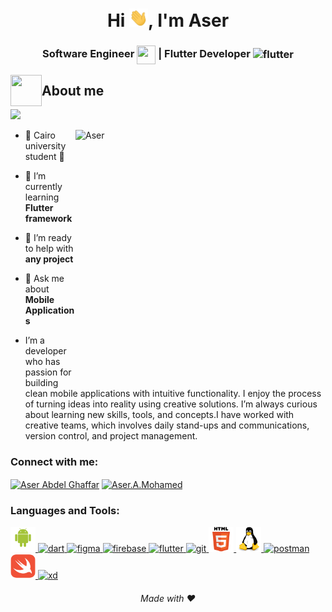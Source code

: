 <h1 align="center">Hi <img src="https://raw.githubusercontent.com/ABSphreak/ABSphreak/master/gifs/Hi.gif" width="30px">, I'm Aser  </h1>
<h3 align="center">Software Engineer <img align="center" src = "https://blogger.googleusercontent.com/img/a/AVvXsEgAHvgtRwABRypyh49bRNWOAZ4YcIdleG_gMI_x--MHFpiPFMfDkNlpKlAGEp33msdjOjsGZ3t0L6g56XHTa-BNbHCsk2_enGG3QNsZJBWJYs6DaJvhAdT1JlzJGzzR9zpQszcyT9UgtDHB0WpaGSphWTJR_GPL__5iLG3gWdl69YEAn-VYrIJYWZka=s320" width = 30px height=30px> | Flutter Developer <img src="https://www.vectorlogo.zone/logos/flutterio/flutterio-icon.svg" alt="flutter" width="20" height="20"/></h3> 


<img align="left" src = "https://user-images.githubusercontent.com/63050133/156777293-72a6e681-2582-4a9d-ad92-09d1181d47c7.gif" width = 50px height=50px>
<h2 align="left" font-weight="bold">About me</h2>  
<img src="https://user-images.githubusercontent.com/73097560/115834477-dbab4500-a447-11eb-908a-139a6edaec5c.gif">
<p><img align="right" src="https://github.com/Adam-pw/Adam-pw/blob/main/animation_500_kxa883sd.gif" alt="Aser" width = 400px height=400px/></p>


- 🔻 Cairo university student 💯

- 🌱 I’m currently learning **Flutter framework**

- 🤝 I’m ready to help with **any project**

- 💬 Ask me about **Mobile Applications**



- I’m a developer who has passion for building clean mobile applications with intuitive functionality. I enjoy the process of turning ideas into reality using creative solutions. I’m always curious about learning new skills, tools, and concepts.I have worked with creative teams, which involves daily stand-ups and communications, version control, and project management.
<p align="left">
</p>
<h3 align="left">Connect with me:</h3>
<p align="left">
  <a href="linkedin.com/in/aser-abdel-ghaffar-425a6229a/" target="blank"><img align="center"
      src="https://raw.githubusercontent.com/rahuldkjain/github-profile-readme-generator/master/src/images/icons/Social/linked-in-alt.svg"
      alt="Aser Abdel Ghaffar" height="30" width="40" /></a>
  <a href="https://www.facebook.com/Aser.Abdel.Ghaffar.Mohamed/" target="blank"><img align="center"
      src="https://raw.githubusercontent.com/rahuldkjain/github-profile-readme-generator/master/src/images/icons/Social/facebook.svg"
      alt="Aser.A.Mohamed" height="30" width="40" /></a>
<br>
<h3 align="left">Languages and Tools:</h3>
<p align="left"> <a href="https://developer.android.com" target="_blank" rel="noreferrer"> <img src="https://raw.githubusercontent.com/devicons/devicon/master/icons/android/android-original-wordmark.svg" alt="android" width="40" height="40"/> </a> <a href="https://www.w3schools.com/cpp/" target="_blank" rel="noreferrer"> </a> <a href="https://dart.dev" target="_blank" rel="noreferrer"> <img src="https://www.vectorlogo.zone/logos/dartlang/dartlang-icon.svg" alt="dart" width="40" height="40"/> </a> <a href="https://www.figma.com/" target="_blank" rel="noreferrer"> <img src="https://www.vectorlogo.zone/logos/figma/figma-icon.svg" alt="figma" width="40" height="40"/> </a> <a href="https://firebase.google.com/" target="_blank" rel="noreferrer"> <img src="https://www.vectorlogo.zone/logos/firebase/firebase-icon.svg" alt="firebase" width="40" height="40"/> </a> <a href="https://flutter.dev" target="_blank" rel="noreferrer"> <img src="https://www.vectorlogo.zone/logos/flutterio/flutterio-icon.svg" alt="flutter" width="40" height="40"/> </a> <a href="https://git-scm.com/" target="_blank" rel="noreferrer"> <img src="https://www.vectorlogo.zone/logos/git-scm/git-scm-icon.svg" alt="git" width="40" height="40"/> </a> <a href="https://www.w3.org/html/" target="_blank" rel="noreferrer"> <img src="https://raw.githubusercontent.com/devicons/devicon/master/icons/html5/html5-original-wordmark.svg" alt="html5" width="40" height="40"/> </a> <a href="https://www.linux.org/" target="_blank" rel="noreferrer"> <img src="https://raw.githubusercontent.com/devicons/devicon/master/icons/linux/linux-original.svg" alt="linux" width="40" height="40"/> </a> <a href="https://postman.com" target="_blank" rel="noreferrer"> <img src="https://www.vectorlogo.zone/logos/getpostman/getpostman-icon.svg" alt="postman" width="40" height="40"/> </a> <a href="https://developer.apple.com/swift/" target="_blank" rel="noreferrer"> <img src="https://raw.githubusercontent.com/devicons/devicon/master/icons/swift/swift-original.svg" alt="swift" width="40" height="40"/> </a> <a href="https://www.adobe.com/products/xd.html" target="_blank" rel="noreferrer"> <img src="https://cdn.worldvectorlogo.com/logos/adobe-xd.svg" alt="xd" width="40" height="40"/> </a> </p>



<h6 align="center">Made with ❤️  </h6>
